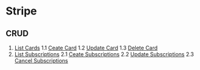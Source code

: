 # Stripe

## CRUD

1. [List Cards](#https://github.com/karimlema9/Stripe/blob/master/Stripe/Cards/Cards.md#list)
1.1 [Ceate Card](#https://github.com/karimlema9/Stripe/blob/master/Stripe/Cards/Cards.md#create)
1.2 [Update Card](#https://github.com/karimlema9/Stripe/blob/master/Stripe/Cards/Cards.md#update)
1.3 [Delete Card](#https://github.com/karimlema9/Stripe/blob/master/Stripe/Cards/Cards.md#delete)
2. [List Subscriptions](#https://github.com/karimlema9/Stripe/blob/master/Stripe/Suscriptions/Suscriptions.md#list)
2.1 [Ceate Subscriptions](#https://github.com/karimlema9/Stripe/blob/master/Stripe/Suscriptions/Suscriptions.md#listcreate)
2.2 [Update Subscriptions](#https://github.com/karimlema9/Stripe/blob/master/Stripe/Suscriptions/Suscriptions.md#listupdate)
2.3 [Cancel Subscriptions](#https://github.com/karimlema9/Stripe/blob/master/Stripe/Suscriptions/Suscriptions.md#listcancel)
